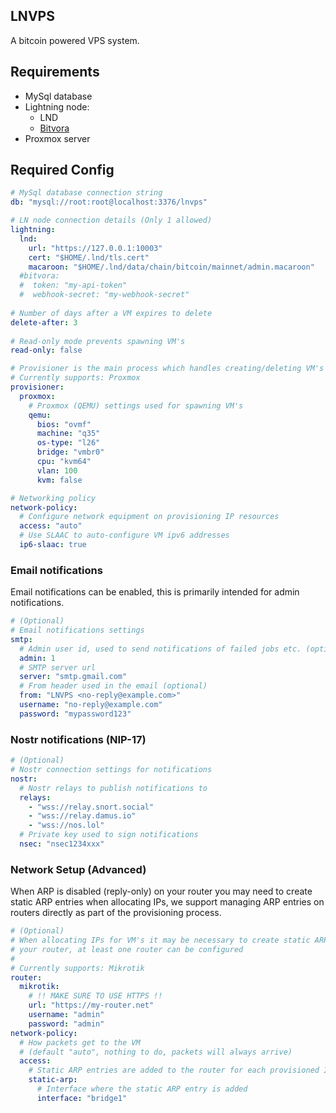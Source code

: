 ## LNVPS

A bitcoin powered VPS system.

## Requirements

- MySql database
- Lightning node:
    - LND
    - [Bitvora](https://bitvora.com?r=lnvps)
- Proxmox server

## Required Config

```yaml
# MySql database connection string
db: "mysql://root:root@localhost:3376/lnvps"

# LN node connection details (Only 1 allowed)
lightning:
  lnd:
    url: "https://127.0.0.1:10003"
    cert: "$HOME/.lnd/tls.cert"
    macaroon: "$HOME/.lnd/data/chain/bitcoin/mainnet/admin.macaroon"
  #bitvora:
  #  token: "my-api-token"
  #  webhook-secret: "my-webhook-secret"
    
# Number of days after a VM expires to delete
delete-after: 3
  
# Read-only mode prevents spawning VM's
read-only: false

# Provisioner is the main process which handles creating/deleting VM's
# Currently supports: Proxmox
provisioner:
  proxmox:
    # Proxmox (QEMU) settings used for spawning VM's
    qemu:
      bios: "ovmf"
      machine: "q35"
      os-type: "l26"
      bridge: "vmbr0"
      cpu: "kvm64"
      vlan: 100
      kvm: false

# Networking policy
network-policy:
  # Configure network equipment on provisioning IP resources
  access: "auto"
  # Use SLAAC to auto-configure VM ipv6 addresses
  ip6-slaac: true
```

### Email notifications

Email notifications can be enabled, this is primarily intended for admin notifications.

```yaml
# (Optional) 
# Email notifications settings
smtp:
  # Admin user id, used to send notifications of failed jobs etc. (optional)
  admin: 1
  # SMTP server url
  server: "smtp.gmail.com"
  # From header used in the email (optional)
  from: "LNVPS <no-reply@example.com>"
  username: "no-reply@example.com"
  password: "mypassword123"
```

### Nostr notifications (NIP-17)

```yaml
# (Optional) 
# Nostr connection settings for notifications
nostr:
  # Nostr relays to publish notifications to
  relays:
    - "wss://relay.snort.social"
    - "wss://relay.damus.io"
    - "wss://nos.lol"
  # Private key used to sign notifications
  nsec: "nsec1234xxx"
```

### Network Setup (Advanced)

When ARP is disabled (reply-only) on your router you may need to create static ARP entries when allocating
IPs, we support managing ARP entries on routers directly as part of the provisioning process.

```yaml
# (Optional) 
# When allocating IPs for VM's it may be necessary to create static ARP entries on 
# your router, at least one router can be configured
#
# Currently supports: Mikrotik
router:
  mikrotik:
    # !! MAKE SURE TO USE HTTPS !!
    url: "https://my-router.net"
    username: "admin"
    password: "admin"
network-policy:
  # How packets get to the VM 
  # (default "auto", nothing to do, packets will always arrive)
  access:
    # Static ARP entries are added to the router for each provisioned IP
    static-arp:
      # Interface where the static ARP entry is added
      interface: "bridge1"
```